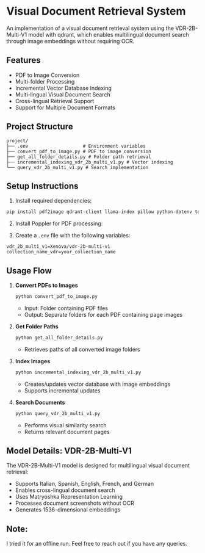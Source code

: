 # Visual Document Retrieval System

An implementation of a visual document retrieval system using the VDR-2B-Multi-V1 model with qdrant, which enables multilingual document search through image embeddings without requiring OCR.

## Features

- PDF to Image Conversion
- Multi-folder Processing
- Incremental Vector Database Indexing
- Multi-lingual Visual Document Search
- Cross-lingual Retrieval Support
- Support for Multiple Document Formats


## Project Structure

```
project/
├── .env                    # Environment variables
├── convert_pdf_to_image.py # PDF to image conversion
├── get_all_folder_details.py # Folder path retrieval
├── incremental_indexing_vdr_2b_multi_v1.py # Vector indexing
└── query_vdr_2b_multi_v1.py # Search implementation
```

## Setup Instructions

1. Install required dependencies:
```bash
pip install pdf2image qdrant-client llama-index pillow python-dotenv tqdm
```

2. Install Poppler for PDF processing:


3. Create a `.env` file with the following variables:
```
vdr_2b_multi_v1=Xenova/vdr-2b-multi-v1
collection_name_vdr=your_collection_name
```

## Usage Flow

1. **Convert PDFs to Images**
   ```python
   python convert_pdf_to_image.py
   ```
   - Input: Folder containing PDF files
   - Output: Separate folders for each PDF containing page images

2. **Get Folder Paths**
   ```python
   python get_all_folder_details.py
   ```
   - Retrieves paths of all converted image folders

3. **Index Images**
   ```python
   python incremental_indexing_vdr_2b_multi_v1.py
   ```
   - Creates/updates vector database with image embeddings
   - Supports incremental updates

4. **Search Documents**
   ```python
   python query_vdr_2b_multi_v1.py
   ```
   - Performs visual similarity search
   - Returns relevant document pages

## Model Details: VDR-2B-Multi-V1

The VDR-2B-Multi-V1 model is designed for multilingual visual document retrieval:

- Supports Italian, Spanish, English, French, and German
- Enables cross-lingual document search
- Uses Matryoshka Representation Learning
- Processes document screenshots without OCR
- Generates 1536-dimensional embeddings

## Note:
I tried it for an offline run. Feel free to reach out if you have any queries.